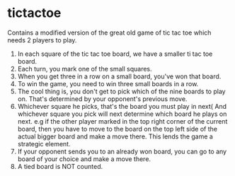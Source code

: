 # tictactoe
Contains a modified version of the great old game of tic tac toe which needs 2 players to play.
1. In each square of the tic tac toe board, we have a smaller ti tac toe board.
2. Each turn, you mark one of the small squares.
3. When you get three in a row on a small board, you've won that board.
4. To win the game, you need to win three small boards in a row.
5. The cool thing is, you don't get to pick which of the nine boards to play on. That's determined by your opponent's previous move.
6. Whichever square he picks, that's the board you must play in next( And whichever square you pick will next determine which board he 
plays on next. e.g if the other player marked in the top right corner of the current board, then you have to move to the board on the top
left side of the actual bigger board and make a move there. This lends the game a strategic element.
7. If your opponent sends you to an already won board, you can go to any board of your choice and make a move there.
8. A tied board is NOT counted.
